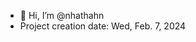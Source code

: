 - 👋 Hi, I’m @nhathahn
- Project creation date: Wed, Feb. 7, 2024

<!---
nhathahn/nhathahn is a ✨ special ✨ repository because its `README.md` (this file) appears on your GitHub profile.
You can click the Preview link to take a look at your changes.
--->
